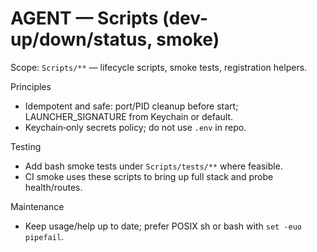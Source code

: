 # AGENT — Scripts (dev-up/down/status, smoke)

Scope: `Scripts/**` — lifecycle scripts, smoke tests, registration helpers.

Principles
- Idempotent and safe: port/PID cleanup before start; LAUNCHER_SIGNATURE from Keychain or default.
- Keychain‑only secrets policy; do not use `.env` in repo.

Testing
- Add bash smoke tests under `Scripts/tests/**` where feasible.
- CI smoke uses these scripts to bring up full stack and probe health/routes.

Maintenance
- Keep usage/help up to date; prefer POSIX sh or bash with `set -euo pipefail`.

